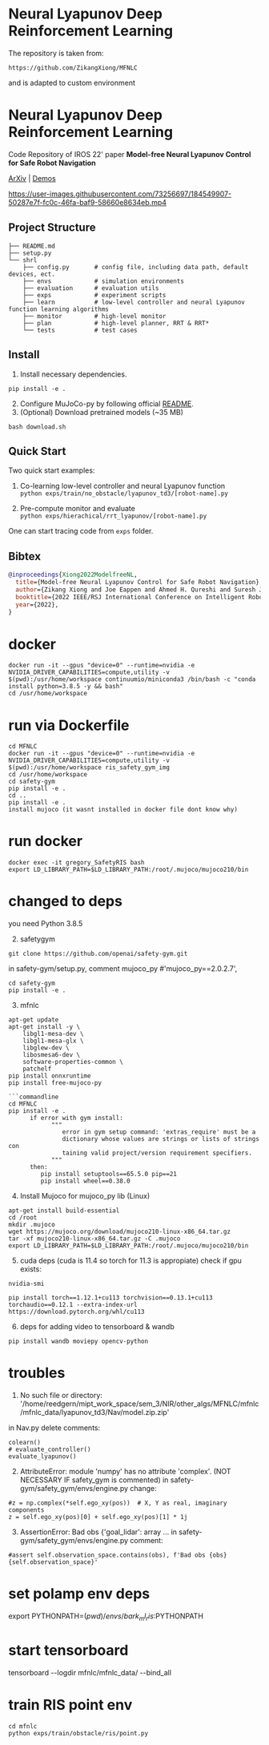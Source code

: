 # Neural Lyapunov Deep Reinforcement Learning
The repository is taken from:
```commandline
https://github.com/ZikangXiong/MFNLC
```
and is adapted to custom environment

# Neural Lyapunov Deep Reinforcement Learning

Code Repository of IROS 22' paper **Model-free Neural Lyapunov Control for Safe Robot Navigation**

[ArXiv](https://arxiv.org/abs/2203.01190) | [Demos](https://sites.google.com/view/mf-nlc)

https://user-images.githubusercontent.com/73256697/184549907-50287e7f-fc0c-46fa-baf9-58660e8634eb.mp4

## Project Structure

```
├── README.md
├── setup.py
└── shrl
    ├── config.py       # config file, including data path, default devices, ect. 
    ├── envs            # simulation environments
    ├── evaluation      # evaluation utils
    ├── exps            # experiment scripts
    ├── learn           # low-level controller and neural Lyapunov function learning algorithms
    ├── monitor         # high-level monitor
    ├── plan            # high-level planner, RRT & RRT*
    └── tests           # test cases
```

## Install

1. Install necessary dependencies.

```commandline
pip install -e .
```

2. Configure MuJoCo-py by following official [README](https://github.com/openai/mujoco-py).
3. (Optional) Download pretrained models (~35 MB)

```commandline
bash download.sh
```

## Quick Start

Two quick start examples:

1. Co-learning low-level controller and neural Lyapunov function  
   `python exps/train/no_obstacle/lyapunov_td3/[robot-name].py`

2. Pre-compute monitor and evaluate  
   `python exps/hierachical/rrt_lyapunov/[robot-name].py`

One can start tracing code from `exps` folder.

## Bibtex

```bibtex
@inproceedings{Xiong2022ModelfreeNL,
  title={Model-free Neural Lyapunov Control for Safe Robot Navigation},
  author={Zikang Xiong and Joe Eappen and Ahmed H. Qureshi and Suresh Jagannathan},
  booktitle={2022 IEEE/RSJ International Conference on Intelligent Robots and Systems (IROS)},
  year={2022},
}
```


# docker
```commandline
docker run -it --gpus "device=0" --runtime=nvidia -e NVIDIA_DRIVER_CAPABILITIES=compute,utility -v $(pwd):/usr/home/workspace continuumio/miniconda3 /bin/bash -c "conda install python=3.8.5 -y && bash" 
cd /usr/home/workspace
```

# run via Dockerfile
```commandline
cd MFNLC
docker run -it --gpus "device=0" --runtime=nvidia -e NVIDIA_DRIVER_CAPABILITIES=compute,utility -v $(pwd):/usr/home/workspace ris_safety_gym_img
cd /usr/home/workspace 
cd safety-gym
pip install -e .
cd ..
pip install -e .
install mujoco (it wasnt installed in docker file dont know why)
```

# run docker
```commandline
docker exec -it gregory_SafetyRIS bash
export LD_LIBRARY_PATH=$LD_LIBRARY_PATH:/root/.mujoco/mujoco210/bin
```

# changed to deps
you need Python 3.8.5

2. safetygym 
```commandline
git clone https://github.com/openai/safety-gym.git
```
in safety-gym/setup.py, comment mujoco_py
#'mujoco_py==2.0.2.7',

```commandline
cd safety-gym
pip install -e .
```

3. mfnlc
```commandline
apt-get update
apt-get install -y \
    libgl1-mesa-dev \
    libgl1-mesa-glx \
    libglew-dev \
    libosmesa6-dev \
    software-properties-common \
    patchelf
pip install onnxruntime
pip install free-mujoco-py

```commandline
cd MFNLC
pip install -e .
      if error with gym install: 
            """
               error in gym setup command: 'extras_require' must be a      
               dictionary whose values are strings or lists of strings con
               taining valid project/version requirement specifiers.
            """
      then:
         pip install setuptools==65.5.0 pip==21
         pip install wheel==0.38.0
```

4. Install Mujoco for mujoco_py lib (Linux)
```commandline
apt-get install build-essential
cd /root
mkdir .mujoco
wget https://mujoco.org/download/mujoco210-linux-x86_64.tar.gz
tar -xf mujoco210-linux-x86_64.tar.gz -C .mujoco
export LD_LIBRARY_PATH=$LD_LIBRARY_PATH:/root/.mujoco/mujoco210/bin
```

5. cuda deps (cuda is 11.4 so torch for 11.3 is appropiate)
check if gpu exists:
```commandline
nvidia-smi
```
```commandline
pip install torch==1.12.1+cu113 torchvision==0.13.1+cu113 torchaudio==0.12.1 --extra-index-url https://download.pytorch.org/whl/cu113
```

6. deps for adding video to tensorboard & wandb
```commandline
pip install wandb moviepy opencv-python
```

# troubles
1. No such file or directory: '/home/reedgern/mipt_work_space/sem_3/NIR/other_algs/MFNLC/mfnlc/mfnlc_data/lyapunov_td3/Nav/model.zip.zip'

in Nav.py delete comments:
```commandline
colearn()
# evaluate_controller()
evaluate_lyapunov()
```

2. AttributeError: module 'numpy' has no attribute 'complex'. 
   (NOT NECESSARY IF safety_gym is commented)
in safety-gym/safety_gym/envs/engine.py
change:
```commandline
#z = np.complex(*self.ego_xy(pos))  # X, Y as real, imaginary components
z = self.ego_xy(pos)[0] + self.ego_xy(pos)[1] * 1j
```

3. AssertionError: Bad obs {'goal_lidar': array ...
in safety-gym/safety_gym/envs/engine.py
comment:
```commandline
#assert self.observation_space.contains(obs), f'Bad obs {obs} {self.observation_space}'
```

# set polamp env deps
export PYTHONPATH=$(pwd)/envs/bark_ml_ris:$PYTHONPATH

# start tensorboard
tensorboard --logdir mfnlc/mfnlc_data/ --bind_all

# train RIS point env
```commandline
cd mfnlc
python exps/train/obstacle/ris/point.py
```

